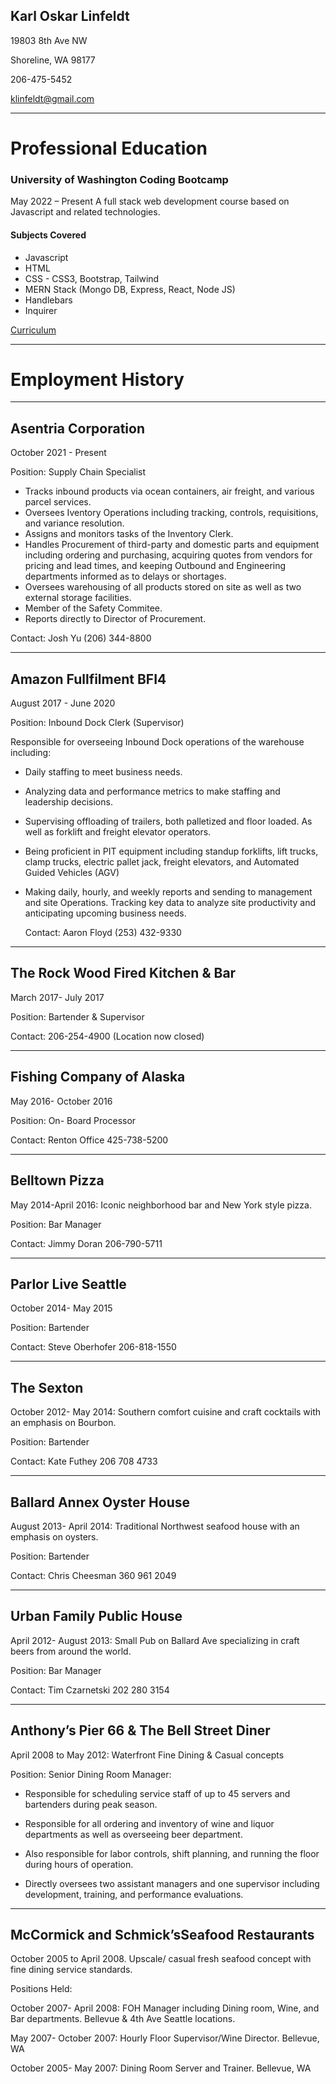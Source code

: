 ## **Karl Oskar Linfeldt**  
19803 8th Ave NW  

Shoreline, WA 98177  

206-475-5452  

<klinfeldt@gmail.com>

___

# **Professional Education**  

### University of Washington Coding Bootcamp 
May 2022 – Present
A full stack web development course based on Javascript and related technologies.  
  #### Subjects Covered  
  - Javascript  
  - HTML  
  - CSS - CSS3, Bootstrap, Tailwind    
  - MERN Stack (Mongo DB, Express, React, Node JS)  
  - Handlebars  
  - Inquirer

[Curriculum](https://bootcamp.uw.edu/coding/curriculum/)

___

# **Employment History**  

___  

## Asentria Corporation  

October 2021 - Present  
  

Position: Supply Chain Specialist  

- Tracks inbound products via ocean containers, air freight, and various parcel services.  
- Oversees Iventory Operations including tracking, controls, requisitions, and variance resolution.  
- Assigns and monitors tasks of the Inventory Clerk.  
- Handles Procurement of third-party and domestic parts and equipment including ordering and purchasing, acquiring quotes from vendors for pricing and lead times, and keeping Outbound and Engineering departments informed as to delays or shortages.
- Oversees warehousing of all products stored on site as well as two external storage facilities.  
- Member of the Safety Commitee.  
- Reports directly to Director of Procurement. 

Contact: Josh Yu (206) 344-8800

___

## Amazon Fullfilment BFI4

August 2017 - June 2020

Position: Inbound Dock Clerk (Supervisor)

Responsible for overseeing Inbound Dock operations of the warehouse including: 

- Daily staffing to meet business needs.
- Analyzing data and performance metrics to make staffing and leadership decisions.
- Supervising offloading of trailers, both palletized and floor loaded. As well as forklift
  and  freight elevator operators. 
- Being proficient in PIT equipment including standup forklifts, lift trucks, clamp trucks,
  electric pallet jack, freight elevators, and Automated Guided Vehicles (AGV)
- Making daily, hourly,  and weekly reports and sending to management and site Operations.
  Tracking key data to analyze site productivity and anticipating upcoming business needs.

  Contact: Aaron Floyd (253) 432-9330
  
____

## The Rock Wood Fired Kitchen & Bar  

March 2017- July 2017

Position: Bartender & Supervisor

Contact: 206-254-4900 (Location now closed)  

___

## Fishing Company of Alaska

May 2016- October 2016

Position: On- Board Processor

Contact: Renton Office 425-738-5200  

___

## Belltown Pizza

May 2014-April 2016: Iconic neighborhood bar and New York style pizza.

Position: Bar Manager

Contact: Jimmy Doran 206-790-5711  

___

## Parlor Live Seattle

October 2014- May 2015

Position: Bartender

Contact: Steve Oberhofer 206-818-1550  

___  

## The Sexton

October 2012- May 2014: Southern comfort cuisine and craft cocktails with an emphasis on Bourbon.

Position: Bartender

Contact: Kate Futhey 206 708 4733  

___

## Ballard Annex Oyster House

August 2013- April 2014: Traditional Northwest seafood house with an emphasis on oysters.

Position: Bartender

Contact: Chris Cheesman 360 961 2049  

___  

## Urban Family Public House

April 2012- August 2013: Small Pub on Ballard Ave specializing in craft beers from around the world.

Position: Bar Manager

Contact: Tim Czarnetski 202 280 3154  

___  

## Anthony’s Pier 66 & The Bell Street Diner

April 2008 to May 2012: Waterfront Fine Dining & Casual concepts

Position: Senior Dining Room Manager:

- Responsible for scheduling service staff of up to 45 servers and bartenders during peak season.

- Responsible for all ordering and inventory of wine and liquor departments as well as overseeing beer department.

- Also responsible for labor controls, shift planning, and running the floor during hours of operation.

- Directly oversees two assistant managers and one supervisor including development, training, and performance evaluations.

  

___

## McCormick and Schmick’sSeafood Restaurants

October 2005 to April 2008. Upscale/ casual fresh seafood concept with fine dining service standards.

Positions Held:

October 2007- April 2008: FOH Manager including Dining room, Wine, and Bar departments. Bellevue & 4th Ave Seattle locations.

May 2007- October 2007: Hourly Floor Supervisor/Wine Director. Bellevue, WA

October 2005- May 2007: Dining Room Server and Trainer. Bellevue, WA
